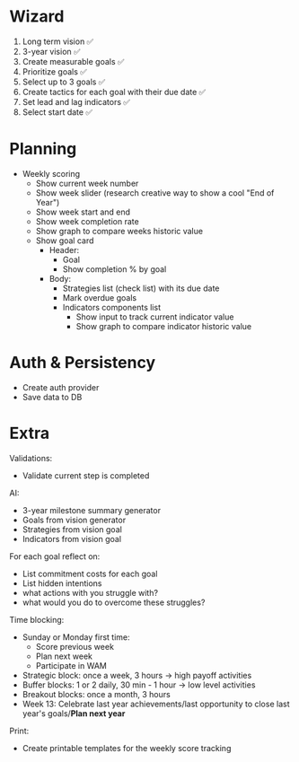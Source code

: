 # Wizard
1. Long term vision ✅
2. 3-year vision ✅
3. Create measurable goals ✅
4. Prioritize goals ✅
5. Select up to 3 goals ✅
6. Create tactics for each goal with their due date ✅
7. Set lead and lag indicators ✅
8. Select start date ✅


# Planning
- Weekly scoring
  - Show current week number
  - Show week slider (research creative way to show a cool "End of Year")
  - Show week start and end
  - Show week completion rate
  - Show graph to compare weeks historic value
  - Show goal card 
    - Header: 
      - Goal
      - Show completion % by goal
    - Body: 
      - Strategies list (check list) with its due date
      - Mark overdue goals
      - Indicators components list
        - Show input to track current indicator value
        - Show graph to compare indicator historic value


# Auth & Persistency
- Create auth provider
- Save data to DB


# Extra 
Validations:
- Validate current step is completed

AI:
- 3-year milestone summary generator
- Goals from vision generator
- Strategies from vision goal
- Indicators from vision goal

For each goal reflect on:
- List commitment costs for each goal
- List hidden intentions
- what actions with you struggle with?
- what would you do to overcome these struggles?

Time blocking:
- Sunday or Monday first time:
  - Score previous week
  - Plan next week
  - Participate in WAM
- Strategic block: once a week, 3 hours -> high payoff activities
- Buffer blocks: 1 or 2 daily, 30 min - 1 hour -> low level activities
- Breakout blocks: once a month, 3 hours
- Week 13: Celebrate last year achievements/last opportunity to close last year's goals/**Plan next year**

Print:
- Create printable templates for the weekly score tracking

